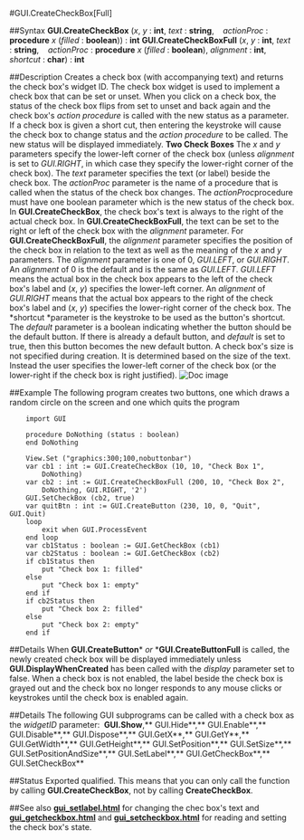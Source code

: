 
#GUI.CreateCheckBox[Full]

##Syntax
**GUI.CreateCheckBox** (*x*, *y* : **int**, *text* : **string**,    *actionProc* : **procedure** *x* (*filled* : **boolean**)) : **int**
**GUI.CreateCheckBoxFull** (*x*, *y* : **int**, *text* : **string**,    *actionProc* : **procedure** *x* (*filled* : **boolean**), *alignment* : **int**, *shortcut* : **char**) : **int**

##Description
Creates a check box (with accompanying text) and returns the check box's widget ID.
The check box widget is used to implement a check box that can be set or unset. When you click on a check box, the status of the check box flips from set to unset and back again and the check box's *action procedure* is called with the new status as a parameter. If a check box is given a short cut, then entering the keystroke will cause the check box to change status and the *action procedure* to be called. The new status will be displayed immediately.
**Two Check Boxes**
The *x* and *y* parameters specify the lower-left corner of the check box (unless *alignment* is set to *GUI.RIGHT*, in which case they specify the lower-right corner of the check box). The *text* parameter specifies the text (or label) beside the check box. The *actionProc* parameter is the name of a procedure that is called when the status of the check box changes. The *actionProc*procedure must have one boolean parameter which is the new status of the check box. In **GUI.CreateCheckBox**, the check box's text is always to the right of the actual check box. In **GUI.CreateCheckBoxFull**, the text can be set to the right or left of the check box with the *alignment* parameter.
For **GUI.CreateCheckBoxFull**, the *alignment* parameter specifies the position of the check box in relation to the text as well as the meaning of the *x* and *y* parameters. The *alignment* parameter is one of 0, *GUI.LEFT*, or *GUI.RIGHT*. An *alignment* of 0 is the default and is the same as *GUI.LEFT*. *GUI.LEFT* means the actual box in the check box appears to the left of the check box's label and (*x*, *y*) specifies the lower-left corner. An *alignment* of *GUI.RIGHT* means that the actual box appears to the right of the check box's label and (*x*, *y*) specifies the lower-right corner of the check box. The *shortcut *parameter is the keystroke to be used as the button's shortcut. The *default* parameter is a boolean indicating whether the button should be the default button. If there is already a default button, and *default* is set to true, then this button becomes the new default button.
A check box's size is not specified during creation. It is determined based on the size of the text. Instead the user specifies the lower-left corner of the check box (or the lower-right if the check box is right justified).
![Doc image](gui_createcheckbox_full01.gif)

##Example
The following program creates two buttons, one which draws a random circle on the screen and one which quits the program

        import GUI
        
        procedure DoNothing (status : boolean)
        end DoNothing 
        
        View.Set ("graphics:300;100,nobuttonbar")
        var cb1 : int := GUI.CreateCheckBox (10, 10, "Check Box 1",
            DoNothing)
        var cb2 : int := GUI.CreateCheckBoxFull (200, 10, "Check Box 2",
            DoNothing, GUI.RIGHT, '2')
        GUI.SetCheckBox (cb2, true)
        var quitBtn : int := GUI.CreateButton (230, 10, 0, "Quit", GUI.Quit)
        loop
            exit when GUI.ProcessEvent
        end loop
        var cb1Status : boolean := GUI.GetCheckBox (cb1)
        var cb2Status : boolean := GUI.GetCheckBox (cb2)
        if cb1Status then
            put "Check box 1: filled"
        else
            put "Check box 1: empty"
        end if
        if cb2Status then
            put "Check box 2: filled"
        else
            put "Check box 2: empty"
        end if
##Details
When **GUI.CreateButton*** *or* ***GUI.CreateButtonFull** is called, the newly created check box will be displayed immediately unless **GUI.DisplayWhenCreated** has been called with the *display* parameter set to false. 
When a check box is not enabled, the label beside the check box is grayed out and the check box no longer responds to any mouse clicks or keystrokes until the check box is enabled again.

##Details
The following GUI subprograms can be called with a check box as the *widgetID* parameter:
 **GUI.Show**,** GUI.Hide**,** GUI.Enable**,** GUI.Disable**,** GUI.Dispose**,** GUI.GetX**,** GUI.GetY**,** GUI.GetWidth**,** GUI.GetHeight**,** GUI.SetPosition**,** GUI.SetSize**,** GUI.SetPositionAndSize**,** GUI.SetLabel**,** GUI.GetCheckBox**,** GUI.SetCheckBox**

##Status
Exported qualified.
This means that you can only call the function by calling **GUI.CreateCheckBox**, not by calling **CreateCheckBox**.

##See also
**[gui_setlabel.html](GUI.SetLabel)** for changing the chec box's text and **[gui_getcheckbox.html](GUI.GetCheckBox)** and **[gui_setcheckbox.html](GUI.SetCheckBox)** for reading and setting the check box's state.
